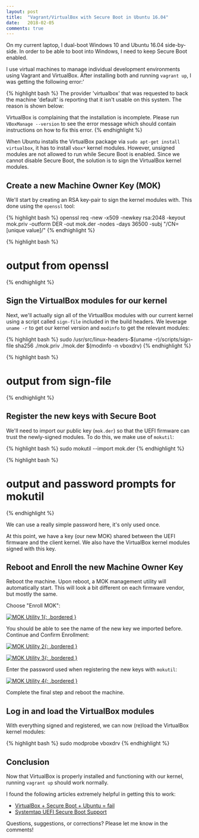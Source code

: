 ```yaml
---
layout: post
title:  "Vagrant/VirtualBox with Secure Boot in Ubuntu 16.04"
date:   2018-02-05
comments: true
---
```


On my current laptop, I dual-boot Windows 10 and Ubuntu 16.04 side-by-side. In order to be able to boot into Windows, I need to keep Secure Boot enabled.

I use virtual machines to manage individual development environments using Vagrant and VirtualBox. After installing both and running `vagrant up`, I was getting the following error:'

{% highlight bash %}
The provider 'virtualbox' that was requested to back the machine
'default' is reporting that it isn't usable on this system. The
reason is shown below:

VirtualBox is complaining that the installation is incomplete. Please
run `VBoxManage --version` to see the error message which should contain
instructions on how to fix this error.
{% endhighlight %}

When Ubuntu installs the VirtualBox package via `sudo apt-get install virtualbox`, it has to install `vbox*` kernel modules. However, unsigned modules are not allowed to run while Secure Boot is enabled. Since we cannot disable Secure Boot, the solution is to sign the VirtualBox kernel modules.

## Create a new Machine Owner Key (MOK)

We'll start by creating an RSA key-pair to sign the kernel modules with. This done using the `openssl` tool:

{% highlight bash %}
openssl req -new -x509 -newkey rsa:2048 -keyout mok.priv -outform DER -out mok.der -nodes -days 36500 -subj "/CN=[unique value]/"
{% endhighlight %}

{% highlight bash %}
# output from openssl
{% endhighlight %}

## Sign the VirtualBox modules for our kernel

Next, we'll actually sign all of the VirtualBox modules with our current kernel using a script called `sign-file` included in the build headers. We leverage `uname -r` to get our kernel version and `modinfo` to get the relevant modules:

{% highlight bash %}
sudo /usr/src/linux-headers-$(uname -r)/scripts/sign-file sha256 ./mok.priv ./mok.der $(modinfo -n vboxdrv)
{% endhighlight %}

{% highlight bash %}
# output from sign-file
{% endhighlight %}

## Register the new keys with Secure Boot

We'll need to import our public key (`mok.der`) so that the UEFI firmware can trust the newly-signed modules. To do this, we make use of `mokutil`:

{% highlight bash %}
sudo mokutil --import mok.der
{% endhighlight %}

{% highlight bash %}
# output and password prompts for mokutil
{% endhighlight %}

We can use a really simple password here, it's only used once.

At this point, we have a key (our new MOK) shared between the UEFI firmware and the client kernel. We also have the VirtualBox kernel modules signed with this key.

## Reboot and Enroll the new Machine Owner Key

Reboot the machine. Upon reboot, a MOK management utility will automatically start. This will look a bit different on each firmware vendor, but mostly the same.

Choose "Enroll MOK":

[![MOK Utility 1](/assets/images/posts/mok-util-1.png){: .bordered }](/assets/images/posts/mok-util-1.png)

You should be able to see the name of the new key we imported before. Continue and Confirm Enrollment:

[![MOK Utility 2](/assets/images/posts/mok-util-2.png){: .bordered }](/assets/images/posts/mok-util-2.png)

[![MOK Utility 3](/assets/images/posts/mok-util-3.png){: .bordered }](/assets/images/posts/mok-util-3.png)

Enter the password used when registering the new keys with `mokutil`:

[![MOK Utility 4](/assets/images/posts/mok-util-4.png){: .bordered }](/assets/images/posts/mok-util-4.png)

Complete the final step and reboot the machine.

## Log in and load the VirtualBox modules

With everything signed and registered, we can now (re)load the VirtualBox kernel modules:

{% highlight bash %}
sudo modprobe vboxdrv 
{% endhighlight %}

## Conclusion

Now that VirtualBox is properly installed and functioning with our kernel, running `vagrant up` should work normally.

I found the following articles extremely helpful in getting this to work:

* [VirtualBox + Secure Boot + Ubuntu = fail](https://stegard.net/2016/10/virtualbox-secure-boot-ubuntu-fail)
* [Systemtap UEFI Secure Boot Support](https://sourceware.org/systemtap/wiki/SecureBoot)

Questions, suggestions, or corrections? Please let me know in the comments!
